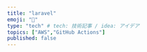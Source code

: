 ```yaml
---
title: "laravel"
emoji: "🐙"
type: "tech" # tech: 技術記事 / idea: アイデア
topics: ["AWS","GitHub Actions"]
published: false
---
```

